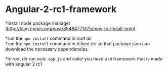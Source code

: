# Angular-2-rc1-framework

*install node package manager   (http://blog.npmjs.org/post/85484771375/how-to-install-npm)  

*run the ```npm install``` command in root dir    
*run the ```npm install``` command in /client dir so that package.json can download the necessary dependencies 

*in root dir run ```node app.js``` and voila! you have a ui framework that is made with angular 2 rc1
